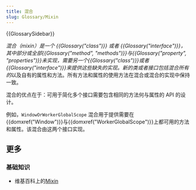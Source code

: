 ```yaml
---
title: 混合
slug: Glossary/Mixin
---
```


{{GlossarySidebar}}

*混合（mixin）*是一个 {{Glossary("class")}} 或者 {{Glossary("interface")}}，其中部分或全部{{Glossary("method", "methods")}}与{{Glossary("property", "properties")}}未实现，需要另一个{{Glossary("class")}}或者{{Glossary("interface")}}来提供这些缺失的实现。新的类或者接口包括*混合所有的*以及自有的属性和方法。所有方法和属性的使用方法在混合或混合的实现中保持一致。

混合的优点在于：可用于简化多个接口需要包含相同的方法何与属性的 API 的设计。

例如，`WindowOrWorkerGlobalScope` 混合用于提供需要在{{domxref("Window")}}与{{domxref("WorkerGlobalScope")}}上都可用的方法和属性。该混合由这两个接口实现。

## 更多

### 基础知识

- 维基百科上的[Mixin](https://en.wikipedia.org/wiki/Mixin)

